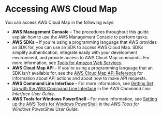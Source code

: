 # Accessing AWS Cloud Map<a name="welcome-accessing-cloud-map"></a>

You can access AWS Cloud Map in the following ways:
+ **AWS Management Console** – The procedures throughout this guide explain how to use the AWS Management Console to perform tasks\.
+ **AWS SDKs** – If you're using a programming language that AWS provides an SDK for, you can use an SDK to access AWS Cloud Map\. SDKs simplify authentication, integrate easily with your development environment, and provide access to AWS Cloud Map commands\. For more information, see [Tools for Amazon Web Services](http://aws.amazon.com/tools)\.
+ **AWS Cloud Map API** – If you're using a programming language that an SDK isn't available for, see the [AWS Cloud Map API Reference](https://docs.aws.amazon.com/cloud-map/latest/api/) for information about API actions and about how to make API requests\.
+ **AWS Command Line Interface** – For more information, see [Getting Set Up with the AWS Command Line Interface](https://docs.aws.amazon.com/cli/latest/userguide/) in the *AWS Command Line Interface User Guide*\.
+ **AWS Tools for Windows PowerShell** – For more information, see [Setting up the AWS Tools for Windows PowerShell](https://docs.aws.amazon.com/powershell/latest/userguide/) in the *AWS Tools for Windows PowerShell User Guide*\.